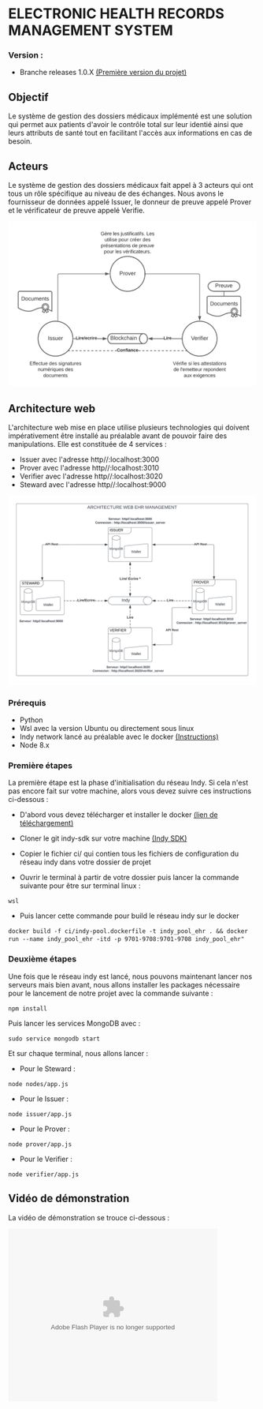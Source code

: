# ELECTRONIC HEALTH RECORDS MANAGEMENT SYSTEM
### Version :
* Branche releases 1.0.X [(Première version du projet)](https://github.com/mohamedberte/EHR_MANAGEMENT/tree/release/1.0.x)
## Objectif
Le système de gestion des dossiers médicaux implémenté est une solution qui permet aux patients d'avoir le contrôle total sur leur identié ainsi que leurs attributs de santé tout en facilitant l'accès aux informations en cas de besoin.

## Acteurs
Le système de gestion des dossiers médicaux fait appel à 3 acteurs qui ont tous un rôle spécifique au niveau de des échanges. Nous avons le fournisseur de données appelé Issuer, le donneur de preuve appelé Prover et le vérificateur de 
preuve appelé Verifie.

![Credential Model](Docs/img/ACTOR.png)



## Architecture web
L'architecture web mise en place utilise plusieurs technologies qui doivent impérativement être installé au préalable avant de pouvoir faire des manipulations. Elle est constituée de 4 services :
- Issuer avec l'adresse http//:localhost:3000
- Prover avec l'adresse http//:localhost:3010
- Verifier avec l'adresse http//:localhost:3020
- Steward avec l'adresse http//:localhost:9000

![Credential Model](Docs/img/ARCHI_WEB_EHR.png)


### Prérequis
* Python 
* Wsl avec la version Ubuntu ou directement sous linux
* Indy network lancé au préalable avec le docker [(Instructions)](https://github.com/TrustNetPK/indy-env-setup) 
* Node 8.x

### Première étapes
La première étape est la phase d'initialisation du réseau Indy. Si cela n'est pas encore fait sur votre machine, alors vous devez suivre ces instructions ci-dessous :
* D'abord vous  devez télécharger et installer le docker [(lien de téléchargement)](https://www.docker.com/)

* Cloner le git indy-sdk sur votre  machine  [(Indy SDK)](https://github.com/hyperledger/indy-sdk)

* Copier le fichier ci/ qui contien tous les fichiers de configuration du réseau indy dans votre dossier de projet

* Ouvrir le terminal à partir de votre dossier puis lancer la commande suivante pour être sur terminal linux :
```console
wsl
```

* Puis lancer cette commande pour build le réseau indy sur le docker

```console
docker build -f ci/indy-pool.dockerfile -t indy_pool_ehr . && docker run --name indy_pool_ehr -itd -p 9701-9708:9701-9708 indy_pool_ehr"
```

### Deuxième étapes
Une fois que le réseau indy est lancé, nous pouvons maintenant lancer nos serveurs mais bien avant, nous allons installer les packages nécessaire pour le lancement de notre projet avec la commande suivante :

```console
npm install
```
Puis lancer les services MongoDB avec :
```console
sudo service mongodb start
```
Et sur chaque terminal, nous allons lancer :
* Pour le Steward :
```console
node nodes/app.js
```
* Pour le Issuer :
```console
node issuer/app.js
```
* Pour le Prover :
```console
node prover/app.js
```
* Pour le Verifier :
```console
node verifier/app.js
```

## Vidéo de démonstration
La vidéo de démonstration se trouce ci-dessous :
<object width="425" height="350">
  <param name="movie" value="#" />
  <param name="wmode" value="transparent" />
  <embed src="#"
         type="application/x-shockwave-flash"
         wmode="transparent" width="425" height="350" />
</object>
</hr>
